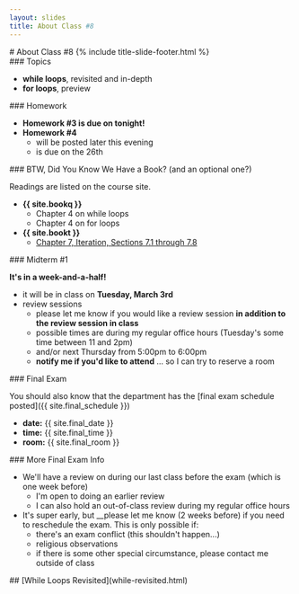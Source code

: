 ```yaml
---
layout: slides
title: About Class #8 
---
```

<section markdown="block" class="title-slide">
# About Class #8
{% include title-slide-footer.html %}
</section>

<section markdown="block">
### Topics

* __while loops__, revisited and in-depth
* __for loops__, preview
</section>

<section markdown="block">
### Homework

* __Homework #3 is due on tonight!__
* __Homework #4__ 
	* will be posted later this evening
	* is due on the 26th

</section>

<section markdown="block">
### BTW, Did You Know We Have a Book?  (and an optional one?)

Readings are listed on the course site.  

* __{{ site.bookq }}__
	* Chapter 4 on while loops
	* Chapter 4 on for loops
* __{{ site.bookt }}__
	* [Chapter 7, Iteration, Sections 7.1 through 7.8](http://openbookproject.net/thinkcs/python/english3e/iteration.html)
</section>

<section markdown="block">
### Midterm #1

__It's in a week-and-a-half!__  

* it will be in class on __Tuesday, March 3rd__
* review sessions
	* please let me know if you would like a review session __in addition to the review session in class__
	* possible times are during my regular office hours (Tuesday's some time between 11 and 2pm)
	* and/or next Thursday from 5:00pm to 6:00pm
	* __notify me if you'd like to attend__ ... so I can try to reserve a room

</section>

<section markdown="block">
### Final Exam

You should also know that the department has the [final exam schedule posted]({{ site.final_schedule }}) 

* __date:__ {{ site.final_date }}
* __time:__ {{ site.final_time }}
* __room:__ {{ site.final_room }}
</section>

<section markdown="block">
### More Final Exam Info

* We'll have a review on during our last class before the exam (which is one week before)
	* I'm open to doing an earlier review 
	* I can also hold an out-of-class review during my regular office hours
* It's super early, but __please let me know (2 weeks before) if you need to reschedule the exam.  This is only possible if:
	* there's an exam conflict (this shouldn't happen...)
	* religious observations
	* if there is some other special circumstance, please contact me outside of class
</section>

<section markdown="block">
## [While Loops Revisited](while-revisited.html)
</section>
